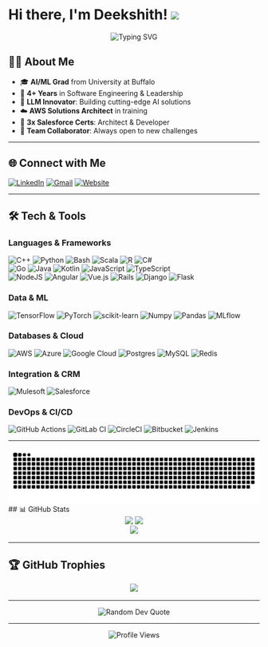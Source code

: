 # Hi there, I'm Deekshith! <img src="https://media.giphy.com/media/hvRJCLFzcasrR4ia7z/giphy.gif" width="30px"/>

<div align="center">
  <img src="https://readme-typing-svg.herokuapp.com?font=Fira+Code&size=22&pause=1000&color=F70000&width=500&height=45&lines=Software+Engineer+%7C+ML+Enthusiast+%7C+AI+Researcher;Cloud+Architect+in+training;Always+learning+new+things+%F0%9F%92%BB" alt="Typing SVG" />
</div>

## 🙋‍♂️ About Me

- 🎓 **AI/ML Grad** from University at Buffalo  
- 💼 **4+ Years** in Software Engineering & Leadership  
- 🤖 **LLM Innovator**: Building cutting-edge AI solutions  
- ☁️ **AWS Solutions Architect** in training  
- 🔗 **3x Salesforce Certs**: Architect & Developer  
- 🤝 **Team Collaborator**: Always open to new challenges

---

## 🌐 Connect with Me

[![LinkedIn](https://img.shields.io/badge/LinkedIn-%230077B5.svg?logo=linkedin&logoColor=white)](https://linkedin.com/in/deekshithsagar)
[![Gmail](https://img.shields.io/badge/Gmail-D14836.svg?style=flat&logo=gmail&logoColor=white)](mailto:deekshithsagar73@gmail.com)
[![Website](https://img.shields.io/badge/Website-%23000000.svg?style=flat&logo=About.me&logoColor=white)](https://deekshithsagar.netlify.app)


---

## 🛠️ Tech & Tools

### Languages & Frameworks
![C++](https://img.shields.io/badge/c++-%2300599C.svg?style=for-the-badge&logo=c%2B%2B&logoColor=white)
![Python](https://img.shields.io/badge/python-3670A0?style=for-the-badge&logo=python&logoColor=ffdd54)
![Bash](https://img.shields.io/badge/bash_script-%23121011.svg?style=for-the-badge&logo=gnu-bash&logoColor=white)
![Scala](https://img.shields.io/badge/scala-%23DC322F.svg?style=for-the-badge&logo=scala&logoColor=white)
![R](https://img.shields.io/badge/r-%23276DC3.svg?style=for-the-badge&logo=r&logoColor=white)
![C#](https://img.shields.io/badge/c%23-%23239120.svg?style=for-the-badge&logo=csharp&logoColor=white)  
![Go](https://img.shields.io/badge/go-%2300ADD8.svg?style=for-the-badge&logo=go&logoColor=white)
![Java](https://img.shields.io/badge/java-%23ED8B00.svg?style=for-the-badge&logo=openjdk&logoColor=white)
![Kotlin](https://img.shields.io/badge/kotlin-%237F52FF.svg?style=for-the-badge&logo=kotlin&logoColor=white)
![JavaScript](https://img.shields.io/badge/javascript-%23323330.svg?style=for-the-badge&logo=javascript&logoColor=%23F7DF1E)
![TypeScript](https://img.shields.io/badge/typescript-%23007ACC.svg?style=for-the-badge&logo=typescript&logoColor=white)  
![NodeJS](https://img.shields.io/badge/node.js-6DA55F?style=for-the-badge&logo=node.js&logoColor=white)
![Angular](https://img.shields.io/badge/angular-%23DD0031.svg?style=for-the-badge&logo=angular&logoColor=white)
![Vue.js](https://img.shields.io/badge/vue.js-%2335495e.svg?style=for-the-badge&logo=vuedotjs&logoColor=%234FC08D)
![Rails](https://img.shields.io/badge/rails-%23CC0000.svg?style=for-the-badge&logo=ruby-on-rails&logoColor=white)
![Django](https://img.shields.io/badge/django-%23092E20.svg?style=for-the-badge&logo=django&logoColor=white)
![Flask](https://img.shields.io/badge/flask-%23000.svg?style=for-the-badge&logo=flask&logoColor=white)

### Data & ML
![TensorFlow](https://img.shields.io/badge/TensorFlow-%23FF6F00.svg?style=for-the-badge&logo=TensorFlow&logoColor=white)
![PyTorch](https://img.shields.io/badge/PyTorch-%23EE4C2C.svg?style=for-the-badge&logo=PyTorch&logoColor=white)
![scikit-learn](https://img.shields.io/badge/scikit--learn-%23F7931E.svg?style=for-the-badge&logo=scikit-learn&logoColor=white)
![Numpy](https://img.shields.io/badge/numpy-%23013243.svg?style=for-the-badge&logo=numpy&logoColor=white)
![Pandas](https://img.shields.io/badge/pandas-%23150458.svg?style=for-the-badge&logo=pandas&logoColor=white)
![MLflow](https://img.shields.io/badge/mlflow-%23d9ead3.svg?style=for-the-badge&logo=numpy&logoColor=blue)

### Databases & Cloud
![AWS](https://img.shields.io/badge/AWS-%23FF9900.svg?style=for-the-badge&logo=amazon-aws&logoColor=white)
![Azure](https://img.shields.io/badge/azure-%230072C6.svg?style=for-the-badge&logo=microsoftazure&logoColor=white)
![Google Cloud](https://img.shields.io/badge/GoogleCloud-%234285F4.svg?style=for-the-badge&logo=google-cloud&logoColor=white)
![Postgres](https://img.shields.io/badge/postgres-%23316192.svg?style=for-the-badge&logo=postgresql&logoColor=white)
![MySQL](https://img.shields.io/badge/mysql-4479A1.svg?style=for-the-badge&logo=mysql&logoColor=white)
![Redis](https://img.shields.io/badge/redis-%23DD0031.svg?style=for-the-badge&logo=redis&logoColor=white)

### Integration & CRM
![Mulesoft](https://img.shields.io/badge/Mulesoft-0071C5?style=for-the-badge&logo=mulesoft&logoColor=white)
![Salesforce](https://img.shields.io/badge/Salesforce-00A1E0?style=for-the-badge&logo=salesforce&logoColor=white)

### DevOps & CI/CD
![GitHub Actions](https://img.shields.io/badge/github%20actions-%232671E5.svg?style=for-the-badge&logo=githubactions&logoColor=white)
![GitLab CI](https://img.shields.io/badge/gitlab%20CI-%23181717.svg?style=for-the-badge&logo=gitlab&logoColor=white)
![CircleCI](https://img.shields.io/badge/circleci-%23161616.svg?style=for-the-badge&logo=circleci&logoColor=white)
![Bitbucket](https://img.shields.io/badge/bitbucket-%230047B3.svg?style=for-the-badge&logo=bitbucket&logoColor=white)
![Jenkins](https://img.shields.io/badge/jenkins-%232C5263.svg?style=for-the-badge&logo=jenkins&logoColor=white)

---
<div align="center">
  <picture>
    <source media="(prefers-color-scheme: dark)" srcset="https://raw.githubusercontent.com/deekshithsagar73/deekshithsagar73/output/github-snake-dark.svg" />
    <source media="(prefers-color-scheme: light)" srcset="https://raw.githubusercontent.com/deekshithsagar73/deekshithsagar73/output/github-snake.svg" />
    <img alt="github-snake" src="https://raw.githubusercontent.com/deekshithsagar73/deekshithsagar73/output/github-snake.svg" />
  </picture>
</div>
## 📊 GitHub Stats

<div align="center">

  <img src="https://github-readme-stats.vercel.app/api?username=deekshithsagar73&theme=codeSTACKr&hide_border=false&include_all_commits=true&count_private=true" height="180em" />
  <img src="https://github-readme-streak-stats.herokuapp.com/?user=deekshithsagar73&theme=codeSTACKr&hide_border=false" height="180em" />
  
  <br/>
  
  <img src="https://github-readme-stats.vercel.app/api/top-langs/?username=deekshithsagar73&theme=codeSTACKr&hide_border=false&include_all_commits=true&count_private=true&layout=compact" height="180em" />

</div>

---

## 🏆 GitHub Trophies

<div align="center">
  <img src="https://github-profile-trophy.vercel.app/?username=deekshithsagar73&theme=radical&no-frame=false&no-bg=true&margin-w=4" />
</div>




---
<div align="center">
  <img src="https://quotes-github-readme.vercel.app/api?type=horizontal&theme=radical" alt="Random Dev Quote"/>
</div>

---

<p align="center">
  <img src="https://visitcount.itsvg.in/api?id=deekshithsagar73&icon=0&color=0" alt="Profile Views" />
</p>


